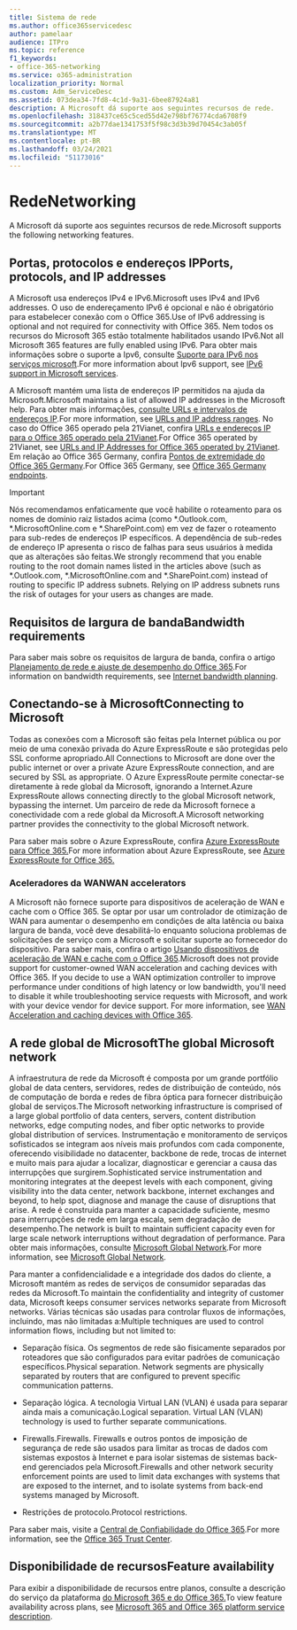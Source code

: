 ```yaml
---
title: Sistema de rede
ms.author: office365servicedesc
author: pamelaar
audience: ITPro
ms.topic: reference
f1_keywords:
- office-365-networking
ms.service: o365-administration
localization_priority: Normal
ms.custom: Adm_ServiceDesc
ms.assetid: 073dea34-7fd8-4c1d-9a31-6bee87924a81
description: A Microsoft dá suporte aos seguintes recursos de rede.
ms.openlocfilehash: 318437ce65c5ced55d42e798bf76774cda6708f9
ms.sourcegitcommit: a2b77dae1341753f5f98c3d3b39d70454c3ab05f
ms.translationtype: MT
ms.contentlocale: pt-BR
ms.lasthandoff: 03/24/2021
ms.locfileid: "51173016"
---
```

# <a name="networking"></a><span data-ttu-id="5a9c7-103">Rede</span><span class="sxs-lookup"><span data-stu-id="5a9c7-103">Networking</span></span>

<span data-ttu-id="5a9c7-104">A Microsoft dá suporte aos seguintes recursos de rede.</span><span class="sxs-lookup"><span data-stu-id="5a9c7-104">Microsoft supports the following networking features.</span></span>
  
## <a name="ports-protocols-and-ip-addresses"></a><span data-ttu-id="5a9c7-105">Portas, protocolos e endereços IP</span><span class="sxs-lookup"><span data-stu-id="5a9c7-105">Ports, protocols, and IP addresses</span></span>

<span data-ttu-id="5a9c7-106">A Microsoft usa endereços IPv4 e IPv6.</span><span class="sxs-lookup"><span data-stu-id="5a9c7-106">Microsoft uses IPv4 and IPv6 addresses.</span></span> <span data-ttu-id="5a9c7-107">O uso de endereçamento IPv6 é opcional e não é obrigatório para estabelecer conexão com o Office 365.</span><span class="sxs-lookup"><span data-stu-id="5a9c7-107">Use of IPv6 addressing is optional and not required for connectivity with Office 365.</span></span> <span data-ttu-id="5a9c7-108">Nem todos os recursos do Microsoft 365 estão totalmente habilitados usando IPv6.</span><span class="sxs-lookup"><span data-stu-id="5a9c7-108">Not all Microsoft 365 features are fully enabled using IPv6.</span></span> <span data-ttu-id="5a9c7-109">Para obter mais informações sobre o suporte a Ipv6, consulte [Suporte para IPv6 nos serviços microsoft](/office365/enterprise/ipv6-support).</span><span class="sxs-lookup"><span data-stu-id="5a9c7-109">For more information about Ipv6 support, see [IPv6 support in Microsoft services](/office365/enterprise/ipv6-support).</span></span>
  
<span data-ttu-id="5a9c7-110">A Microsoft mantém uma lista de endereços IP permitidos na ajuda da Microsoft.</span><span class="sxs-lookup"><span data-stu-id="5a9c7-110">Microsoft maintains a list of allowed IP addresses in the Microsoft help.</span></span> <span data-ttu-id="5a9c7-111">Para obter mais informações, [consulte URLs e intervalos de endereços IP](/office365/enterprise/urls-and-ip-address-ranges).</span><span class="sxs-lookup"><span data-stu-id="5a9c7-111">For more information, see [URLs and IP address ranges](/office365/enterprise/urls-and-ip-address-ranges).</span></span> <span data-ttu-id="5a9c7-112">No caso do Office 365 operado pela 21Vianet, confira [URLs e endereços IP para o Office 365 operado pela 21Vianet](/office365/enterprise/managing-office-365-endpoints).</span><span class="sxs-lookup"><span data-stu-id="5a9c7-112">For Office 365 operated by 21Vianet, see [URLs and IP Addresses for Office 365 operated by 21Vianet](/office365/enterprise/managing-office-365-endpoints).</span></span> <span data-ttu-id="5a9c7-113">Em relação ao Office 365 Germany, confira [Pontos de extremidade do Office 365 Germany](https://support.office.com/article/Office-365-Germany-endpoints-8a113a50-0071-4155-bb8e-eba5a8dbd4c8).</span><span class="sxs-lookup"><span data-stu-id="5a9c7-113">For Office 365 Germany, see [Office 365 Germany endpoints](https://support.office.com/article/Office-365-Germany-endpoints-8a113a50-0071-4155-bb8e-eba5a8dbd4c8).</span></span>
  
> [!IMPORTANT]
> <span data-ttu-id="5a9c7-p103">Nós recomendamos enfaticamente que você habilite o roteamento para os nomes de domínio raiz listados acima (como \*.Outlook.com, \*.MicrosoftOnline.com e \*.SharePoint.com) em vez de fazer o roteamento para sub-redes de endereços IP específicos. A dependência de sub-redes de endereço IP apresenta o risco de falhas para seus usuários à medida que as alterações são feitas.</span><span class="sxs-lookup"><span data-stu-id="5a9c7-p103">We strongly recommend that you enable routing to the root domain names listed in the articles above (such as \*.Outlook.com, \*.MicrosoftOnline.com and \*.SharePoint.com) instead of routing to specific IP address subnets. Relying on IP address subnets runs the risk of outages for your users as changes are made.</span></span> 
  
## <a name="bandwidth-requirements"></a><span data-ttu-id="5a9c7-116">Requisitos de largura de banda</span><span class="sxs-lookup"><span data-stu-id="5a9c7-116">Bandwidth requirements</span></span>

<span data-ttu-id="5a9c7-117">Para saber mais sobre os requisitos de largura de banda, confira o artigo [Planejamento de rede e ajuste de desempenho do Office 365](/office365/enterprise/network-planning-and-performance).</span><span class="sxs-lookup"><span data-stu-id="5a9c7-117">For information on bandwidth requirements, see [Internet bandwidth planning](/office365/enterprise/network-planning-and-performance).</span></span>
  
## <a name="connecting-to-microsoft"></a><span data-ttu-id="5a9c7-118">Conectando-se à Microsoft</span><span class="sxs-lookup"><span data-stu-id="5a9c7-118">Connecting to Microsoft</span></span>

<span data-ttu-id="5a9c7-119">Todas as conexões com a Microsoft são feitas pela Internet pública ou por meio de uma conexão privada do Azure ExpressRoute e são protegidas pelo SSL conforme apropriado.</span><span class="sxs-lookup"><span data-stu-id="5a9c7-119">All Connections to Microsoft are done over the public internet or over a private Azure ExpressRoute connection, and are secured by SSL as appropriate.</span></span> <span data-ttu-id="5a9c7-120">O Azure ExpressRoute permite conectar-se diretamente à rede global da Microsoft, ignorando a Internet.</span><span class="sxs-lookup"><span data-stu-id="5a9c7-120">Azure ExpressRoute allows connecting directly to the global Microsoft network, bypassing the internet.</span></span> <span data-ttu-id="5a9c7-121">Um parceiro de rede da Microsoft fornece a conectividade com a rede global da Microsoft.</span><span class="sxs-lookup"><span data-stu-id="5a9c7-121">A Microsoft networking partner provides the connectivity to the global Microsoft network.</span></span>
  
<span data-ttu-id="5a9c7-122">Para saber mais sobre o Azure ExpressRoute, confira [Azure ExpressRoute para Office 365.](/microsoft-365/enterprise/azure-expressroute)</span><span class="sxs-lookup"><span data-stu-id="5a9c7-122">For more information about Azure ExpressRoute, see [Azure ExpressRoute for Office 365.](/microsoft-365/enterprise/azure-expressroute)</span></span>
  
### <a name="wan-accelerators"></a><span data-ttu-id="5a9c7-123">Aceleradores da WAN</span><span class="sxs-lookup"><span data-stu-id="5a9c7-123">WAN accelerators</span></span>

<span data-ttu-id="5a9c7-p105">A Microsoft não fornece suporte para dispositivos de aceleração de WAN e cache com o Office 365. Se optar por usar um controlador de otimização de WAN para aumentar o desempenho em condições de alta latência ou baixa largura de banda, você deve desabilitá-lo enquanto soluciona problemas de solicitações de serviço com a Microsoft e solicitar suporte ao fornecedor do dispositivo. Para saber mais, confira o artigo [Usando dispositivos de aceleração de WAN e cache com o Office 365](https://support.microsoft.com/help/2690045/using-third-party-network-devices-or-solutions-with-office-365).</span><span class="sxs-lookup"><span data-stu-id="5a9c7-p105">Microsoft does not provide support for customer-owned WAN acceleration and caching devices with Office 365. If you decide to use a WAN optimization controller to improve performance under conditions of high latency or low bandwidth, you'll need to disable it while troubleshooting service requests with Microsoft, and work with your device vendor for device support. For more information, see [WAN Acceleration and caching devices with Office 365](https://support.microsoft.com/help/2690045/using-third-party-network-devices-or-solutions-with-office-365).</span></span>
  
## <a name="the-global-microsoft-network"></a><span data-ttu-id="5a9c7-127">A rede global de Microsoft</span><span class="sxs-lookup"><span data-stu-id="5a9c7-127">The global Microsoft network</span></span>

<span data-ttu-id="5a9c7-128">A infraestrutura de rede da Microsoft é composta por um grande portfólio global de data centers, servidores, redes de distribuição de conteúdo, nós de computação de borda e redes de fibra óptica para fornecer distribuição global de serviços.</span><span class="sxs-lookup"><span data-stu-id="5a9c7-128">The Microsoft networking infrastructure is comprised of a large global portfolio of data centers, servers, content distribution networks, edge computing nodes, and fiber optic networks to provide global distribution of services.</span></span> <span data-ttu-id="5a9c7-129">Instrumentação e monitoramento de serviços sofisticados se integram aos níveis mais profundos com cada componente, oferecendo visibilidade no datacenter, backbone de rede, trocas de internet e muito mais para ajudar a localizar, diagnosticar e gerenciar a causa das interrupções que surgirem.</span><span class="sxs-lookup"><span data-stu-id="5a9c7-129">Sophisticated service instrumentation and monitoring integrates at the deepest levels with each component, giving visibility into the data center, network backbone, internet exchanges and beyond, to help spot, diagnose and manage the cause of disruptions that arise.</span></span> <span data-ttu-id="5a9c7-130">A rede é construída para manter a capacidade suficiente, mesmo para interrupções de rede em larga escala, sem degradação de desempenho.</span><span class="sxs-lookup"><span data-stu-id="5a9c7-130">The network is built to maintain sufficient capacity even for large scale network interruptions without degradation of performance.</span></span> <span data-ttu-id="5a9c7-131">Para obter mais informações, consulte [Microsoft Global Network](/azure/networking/microsoft-global-network).</span><span class="sxs-lookup"><span data-stu-id="5a9c7-131">For more information, see [Microsoft Global Network](/azure/networking/microsoft-global-network).</span></span> 
  
<span data-ttu-id="5a9c7-132">Para manter a confidencialidade e a integridade dos dados do cliente, a Microsoft mantém as redes de serviços de consumidor separadas das redes da Microsoft.</span><span class="sxs-lookup"><span data-stu-id="5a9c7-132">To maintain the confidentiality and integrity of customer data, Microsoft keeps consumer services networks separate from Microsoft networks.</span></span> <span data-ttu-id="5a9c7-133">Várias técnicas são usadas para controlar fluxos de informações, incluindo, mas não limitadas a:</span><span class="sxs-lookup"><span data-stu-id="5a9c7-133">Multiple techniques are used to control information flows, including but not limited to:</span></span>
  
- <span data-ttu-id="5a9c7-p108">Separação física. Os segmentos de rede são fisicamente separados por roteadores que são configurados para evitar padrões de comunicação específicos.</span><span class="sxs-lookup"><span data-stu-id="5a9c7-p108">Physical separation. Network segments are physically separated by routers that are configured to prevent specific communication patterns.</span></span>
    
- <span data-ttu-id="5a9c7-p109">Separação lógica. A tecnologia Virtual LAN (VLAN) é usada para separar ainda mais a comunicação.</span><span class="sxs-lookup"><span data-stu-id="5a9c7-p109">Logical separation. Virtual LAN (VLAN) technology is used to further separate communications.</span></span>
    
- <span data-ttu-id="5a9c7-138">Firewalls.</span><span class="sxs-lookup"><span data-stu-id="5a9c7-138">Firewalls.</span></span> <span data-ttu-id="5a9c7-139">Firewalls e outros pontos de imposição de segurança de rede são usados para limitar as trocas de dados com sistemas expostos à Internet e para isolar sistemas de sistemas back-end gerenciados pela Microsoft.</span><span class="sxs-lookup"><span data-stu-id="5a9c7-139">Firewalls and other network security enforcement points are used to limit data exchanges with systems that are exposed to the internet, and to isolate systems from back-end systems managed by Microsoft.</span></span> 
    
- <span data-ttu-id="5a9c7-140">Restrições de protocolo.</span><span class="sxs-lookup"><span data-stu-id="5a9c7-140">Protocol restrictions.</span></span>
    
<span data-ttu-id="5a9c7-141">Para saber mais, visite a [Central de Confiabilidade do Office 365](https://www.microsoft.com/trust-center).</span><span class="sxs-lookup"><span data-stu-id="5a9c7-141">For more information, see the [Office 365 Trust Center](https://www.microsoft.com/trust-center).</span></span> 
  
## <a name="feature-availability"></a><span data-ttu-id="5a9c7-142">Disponibilidade de recursos</span><span class="sxs-lookup"><span data-stu-id="5a9c7-142">Feature availability</span></span>

<span data-ttu-id="5a9c7-143">Para exibir a disponibilidade de recursos entre planos, consulte a descrição do serviço da plataforma [do Microsoft 365 e do Office 365.](office-365-platform-service-description.md)</span><span class="sxs-lookup"><span data-stu-id="5a9c7-143">To view feature availability across plans, see [Microsoft 365 and Office 365 platform service description](office-365-platform-service-description.md).</span></span>
